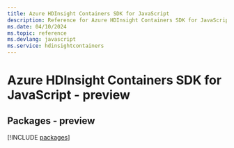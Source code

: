 ```yaml
---
title: Azure HDInsight Containers SDK for JavaScript
description: Reference for Azure HDInsight Containers SDK for JavaScript
ms.date: 04/10/2024
ms.topic: reference
ms.devlang: javascript
ms.service: hdinsightcontainers
---
```

# Azure HDInsight Containers SDK for JavaScript - preview
## Packages - preview
[!INCLUDE [packages](hdinsight-containers-index.md)]